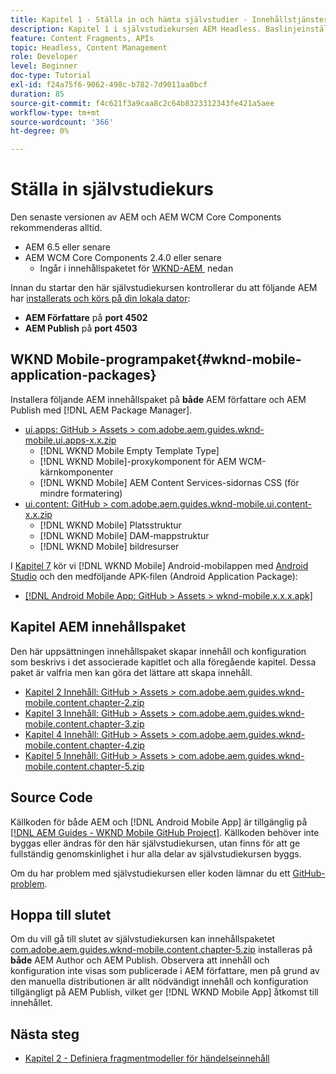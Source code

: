 ```yaml
---
title: Kapitel 1 - Ställa in och hämta självstudier - Innehållstjänster
description: Kapitel 1 i självstudiekursen AEM Headless. Baslinjeinställningen för den AEM instansen av självstudiekursen.
feature: Content Fragments, APIs
topic: Headless, Content Management
role: Developer
level: Beginner
doc-type: Tutorial
exl-id: f24a75f6-9062-498c-b782-7d9011aa0bcf
duration: 85
source-git-commit: f4c621f3a9caa8c2c64b8323312343fe421a5aee
workflow-type: tm+mt
source-wordcount: '366'
ht-degree: 0%

---
```


# Ställa in självstudiekurs

Den senaste versionen av AEM och AEM WCM Core Components rekommenderas alltid.

* AEM 6.5 eller senare
* AEM WCM Core Components 2.4.0 eller senare
   * Ingår i innehållspaketet för [WKND-AEM &#x200B;](#wknd-mobile-application-packages) nedan

Innan du startar den här självstudiekursen kontrollerar du att följande AEM har [installerats och körs på din lokala dator](https://helpx.adobe.com/se/experience-manager/6-5/sites/deploying/using/deploy.html#Default%20Local%20Install):

* **AEM Författare** på **port 4502**
* **AEM Publish** på **port 4503**

## WKND Mobile-programpaket{#wknd-mobile-application-packages}

Installera följande AEM innehållspaket på **både** AEM författare och AEM Publish med [!DNL AEM Package Manager].

* [ui.apps: GitHub > Assets > com.adobe.aem.guides.wknd-mobile.ui.apps-x.x.zip](https://github.com/adobe/aem-guides-wknd-mobile/releases/latest)
   * [!DNL WKND Mobile Empty Template Type]
   * [!DNL WKND Mobile]-proxykomponent för AEM WCM-kärnkomponenter
   * [!DNL WKND Mobile] AEM Content Services-sidornas CSS (för mindre formatering)
* [ui.content: GitHub > com.adobe.aem.guides.wknd-mobile.ui.content-x.x.zip](https://github.com/adobe/aem-guides-wknd-mobile/releases/latest)
   * [!DNL WKND Mobile] Platsstruktur
   * [!DNL WKND Mobile] DAM-mappstruktur
   * [!DNL WKND Mobile] bildresurser

I [Kapitel 7](./chapter-7.md) kör vi [!DNL WKND Mobile] Android-mobilappen med [Android Studio](https://developer.android.com/studio) och den medföljande APK-filen (Android Application Package):

* [[!DNL Android Mobile App: GitHub > Assets > wknd-mobile.x.x.x.apk]](https://github.com/adobe/aem-guides-wknd-mobile/releases/latest)

## Kapitel AEM innehållspaket

Den här uppsättningen innehållspaket skapar innehåll och konfiguration som beskrivs i det associerade kapitlet och alla föregående kapitel. Dessa paket är valfria men kan göra det lättare att skapa innehåll.

* [Kapitel 2 Innehåll: GitHub > Assets > com.adobe.aem.guides.wknd-mobile.content.chapter-2.zip](https://github.com/adobe/aem-guides-wknd-mobile/releases/latest)
* [Kapitel 3 Innehåll: GitHub > Assets > com.adobe.aem.guides.wknd-mobile.content.chapter-3.zip](https://github.com/adobe/aem-guides-wknd-mobile/releases/latest)
* [Kapitel 4 Innehåll: GitHub > Assets > com.adobe.aem.guides.wknd-mobile.content.chapter-4.zip](https://github.com/adobe/aem-guides-wknd-mobile/releases/latest)
* [Kapitel 5 Innehåll: GitHub > Assets > com.adobe.aem.guides.wknd-mobile.content.chapter-5.zip](https://github.com/adobe/aem-guides-wknd-mobile/releases/latest)

## Source Code

Källkoden för både AEM och [!DNL Android Mobile App] är tillgänglig på [[!DNL AEM Guides - WKND Mobile GitHub Project]](https://github.com/adobe/aem-guides-wknd-mobile). Källkoden behöver inte byggas eller ändras för den här självstudiekursen, utan finns för att ge fullständig genomskinlighet i hur alla delar av självstudiekursen byggs.

Om du har problem med självstudiekursen eller koden lämnar du ett [GitHub-problem](https://github.com/adobe/aem-guides-wknd-mobile/issues).

## Hoppa till slutet

Om du vill gå till slutet av självstudiekursen kan innehållspaketet [com.adobe.aem.guides.wknd-mobile.content.chapter-5.zip](https://github.com/adobe/aem-guides-wknd-mobile/releases/latest) installeras på **både** AEM Author och AEM Publish. Observera att innehåll och konfiguration inte visas som publicerade i AEM författare, men på grund av den manuella distributionen är allt nödvändigt innehåll och konfiguration tillgängligt på AEM Publish, vilket ger [!DNL WKND Mobile App] åtkomst till innehållet.


## Nästa steg

* [Kapitel 2 - Definiera fragmentmodeller för händelseinnehåll](./chapter-2.md)
